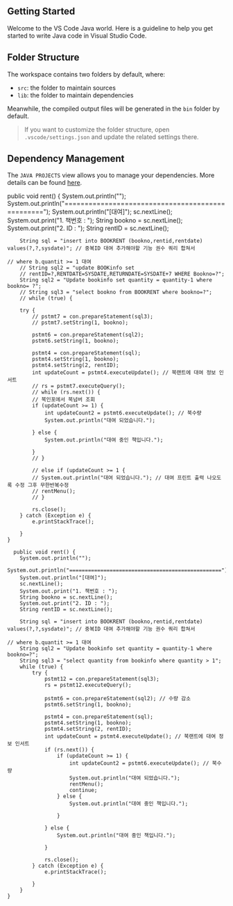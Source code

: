 ## Getting Started

Welcome to the VS Code Java world. Here is a guideline to help you get started to write Java code in Visual Studio Code.

## Folder Structure

The workspace contains two folders by default, where:

- `src`: the folder to maintain sources
- `lib`: the folder to maintain dependencies

Meanwhile, the compiled output files will be generated in the `bin` folder by default.

> If you want to customize the folder structure, open `.vscode/settings.json` and update the related settings there.

## Dependency Management

The `JAVA PROJECTS` view allows you to manage your dependencies. More details can be found [here](https://github.com/microsoft/vscode-java-dependency#manage-dependencies).




public void rent() {
        System.out.println("");
        System.out.println("=================================================");
        System.out.println("[대여]");
        sc.nextLine();
        System.out.print("1. 책번호 : ");
        String bookno = sc.nextLine();
        System.out.print("2. ID : ");
        String rentID = sc.nextLine();

        String sql = "insert into BOOKRENT (bookno,rentid,rentdate) values(?,?,sysdate)"; // 중복ID 대여 추가해야할 기능 권수 쿼리 합쳐서
                                                                                          // where b.quantit >= 1 대여
        // String sql2 = "update BOOKinfo set
        // rentID=?,RENTDATE=SYSDATE,RETURNDATE=SYSDATE+7 WHERE Bookno=?";
        String sql2 = "Update bookinfo set quantity = quantity-1 where bookno= ?";
        // String sql3 = "select bookno from BOOKRENT where bookno=?";
        // while (true) {

        try {
            // pstmt7 = con.prepareStatement(sql3);
            // pstmt7.setString(1, bookno);

            pstmt6 = con.prepareStatement(sql2);
            pstmt6.setString(1, bookno);

            pstmt4 = con.prepareStatement(sql);
            pstmt4.setString(1, bookno);
            pstmt4.setString(2, rentID);
            int updateCount = pstmt4.executeUpdate(); // 북랜트에 대여 정보 인서트
            // rs = pstmt7.executeQuery();
            // while (rs.next()) {
            // 북인포에서 북넘버 조회
            if (updateCount >= 1) {
                int updateCount2 = pstmt6.executeUpdate(); // 북수량
                System.out.println("대여 되었습니다.");

            } else {
                System.out.println("대여 중인 책입니다.");

            }
            // }

            // else if (updateCount >= 1 {
            // System.out.println("대여 되었습니다."); // 대여 프린트 출력 나오도록 수정 그후 무한반복수정
            // rentMenu();
            // }

            rs.close();
        } catch (Exception e) {
            e.printStackTrace();

        }
    }

      public void rent() {
        System.out.println("");
        System.out.println("=================================================");
        System.out.println("[대여]");
        sc.nextLine();
        System.out.print("1. 책번호 : ");
        String bookno = sc.nextLine();
        System.out.print("2. ID : ");
        String rentID = sc.nextLine();

        String sql = "insert into BOOKRENT (bookno,rentid,rentdate) values(?,?,sysdate)"; // 중복ID 대여 추가해야할 기능 권수 쿼리 합쳐서
                                                                                          // where b.quantit >= 1 대여
        String sql2 = "Update bookinfo set quantity = quantity-1 where bookno=?";
        String sql3 = "select quantity from bookinfo where quantity > 1";
        while (true) {
            try {
                pstmt12 = con.prepareStatement(sql3);
                rs = pstmt12.executeQuery();

                pstmt6 = con.prepareStatement(sql2); // 수량 감소
                pstmt6.setString(1, bookno);

                pstmt4 = con.prepareStatement(sql);
                pstmt4.setString(1, bookno);
                pstmt4.setString(2, rentID);
                int updateCount = pstmt4.executeUpdate(); // 북랜트에 대여 정보 인서트
                if (rs.next()) {
                    if (updateCount >= 1) {
                        int updateCount2 = pstmt6.executeUpdate(); // 북수량
                        System.out.println("대여 되었습니다.");
                        rentMenu();
                        continue;
                    } else {
                        System.out.println("대여 중인 책입니다.");

                    }

                } else {
                    System.out.println("대여 중인 책입니다.");

                }

                rs.close();
            } catch (Exception e) {
                e.printStackTrace();

            }
        }
    }